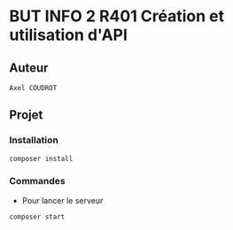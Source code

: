 # BUT INFO 2 R401 Création et utilisation d'API
## Auteur
    Axel COUDROT
## Projet
### Installation
```bash
composer install
```
### Commandes
- Pour lancer le serveur
```bash
composer start
```